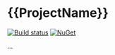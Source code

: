 # {{ProjectName}}

[![Build status](https://ci.appveyor.com/api/projects/status/github/vostok/{{RepositoryName}}?svg=true&branch=master)](https://ci.appveyor.com/project/vostok/{{RepositoryName}}/branch/master)
[![NuGet](https://img.shields.io/nuget/v/{{ProjectName}}.svg)](https://www.nuget.org/packages/{{ProjectName}})

...

